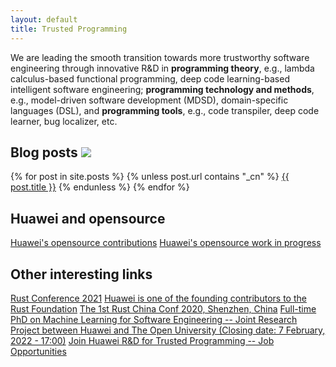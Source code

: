 ```yaml
---
layout: default
title: Trusted Programming
---
```


We are leading the smooth transition towards more trustworthy software engineering
through innovative R&D in **programming theory**, e.g., lambda calculus-based functional
programming, deep code learning-based intelligent software engineering; **programming
technology and methods**, e.g., model-driven software development (MDSD), domain-specific
languages (DSL), and **programming tools**, e.g., code transpiler, deep code learner, bug
localizer, etc.

<h2>Blog posts <a href="{{ site.baseurl }}/feed.xml"><img class="feed" src="{{ site.baseurl }}/images/feed.svg"></a></h2>

<div class="posts">
{% for post in site.posts %}
  {% unless post.url contains "_cn" %}
    <a href="{{ post.url | prepend: site.baseurl }}">{{ post.title }}</a>
  {% endunless %}
{% endfor %}
</div>

## Huawei and opensource

<div class="posts">
  <a href="{{ site.baseurl }}/articles/opensource-contributions.html">Huawei's opensource contributions</a>
  <a href="{{ site.baseurl }}/articles/work-in-progress/index.html">Huawei's opensource work in progress</a>
</div>

## Other interesting links

<div class="posts">
  <a href="https://rustconf.com/">Rust Conference 2021</a>
  <a href="https://foundation.rust-lang.org">Huawei is one of the founding contributors to the Rust Foundation</a>
  <a href="https://2020conf.rustcc.cn">The 1st Rust China Conf 2020, Shenzhen, China</a>
  <a href="https://www.open.ac.uk/about/employment/vacancies/phd-studentship-machine-learning-software-engineering-stemccphdstudentship">Full-time PhD on Machine Learning for Software Engineering -- Joint Research Project between Huawei and The Open University (Closing date: 7 February, 2022 - 17:00)</a>
<!--
  <a href="https://www.linkedin.com/jobs/view/2703556146/">Full-time Postdoc position on Empirical Data-Driven Bug Localisation -- Joint Research Project between Huawei and The Open University</a>
-->
  <a href="https://apply.workable.com/huawei-ireland/j/823CFEB55B/">Join Huawei R&D for Trusted Programming -- Job Opportunities</a>
</div>
